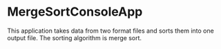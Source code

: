 # MergeSortConsoleApp
 This application takes data from two format files and sorts them into one output file. The sorting algorithm is merge sort.
